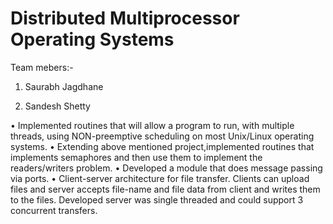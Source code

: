 # Distributed Multiprocessor Operating Systems

Team mebers:-

1. Saurabh Jagdhane

2. Sandesh Shetty

• Implemented routines that will allow a program to run, with multiple threads, using NON-preemptive scheduling on most Unix/Linux operating systems.
• Extending above mentioned project,implemented routines that implements semaphores and then use them to implement the readers/writers problem.
• Developed a module that does message passing via ports.
• Client-server architecture for file transfer. Clients can upload files and server accepts file-name and file data from client and writes them to the files. Developed server was single threaded and could support 3 concurrent transfers.
